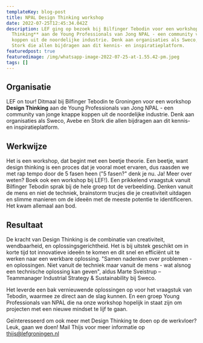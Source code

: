 ```yaml
---
templateKey: blog-post
title: NPAL Design Thinking workshop
date: 2022-07-25T12:45:34.042Z
description: LEF ging op bezoek bij Bilfinger Tebodin voor een workshop **Design
  Thinking** aan de Young Professionals van Jong NPAL - een community van knappe
  koppen uit de noordelijke industrie. Denk aan organisaties als Sweco, Avebe en
  Stork die allen bijdragen aan dit kennis- en inspiratieplatform.
featuredpost: true
featuredimage: /img/whatsapp-image-2022-07-25-at-1.55.42-pm.jpeg
tags: []
---
```

## Organisatie

LEF on tour! Ditmaal bij Bilfinger Tebodin te Groningen voor een workshop **Design Thinking** aan de Young Professionals van Jong NPAL - een community van jonge knappe koppen uit de noordelijke industrie. Denk aan organisaties als Sweco, Avebe en Stork die allen bijdragen aan dit kennis- en inspiratieplatform. 

## Werkwijze

Het is een workshop, dat begint met een beetje theorie. Een beetje, want design thinking is een proces dat je vooral moet ervaren, dus raasden we met rap tempo door de 5 fasen heen ("5 fasen?" denk je nu. Ja! Meer over weten? Boek ook een workshop bij LEF!). Een prikkelend vraagstuk vanuit Bilfinger Tebodin sprak bij de hele groep tot de verbeelding. Denken vanuit de mens en niet de techniek, brainstorm trucjes die je creativiteit uitdagen en slimme manieren om de ideeën met de meeste potentie te identificeren. Het kwam allemaal aan bod. 

## Resultaat

De kracht van Design Thinking is de combinatie van creativiteit, wendbaarheid, en oplossingsgerichtheid. Het is bij uitstek geschikt om in korte tijd tot innovatieve ideeën te komen en dit snel en efficiënt uit te werken naar een werkbare oplossing. "Samen nadenken over problemen - en oplossingen. Niet vanuit de techniek maar vanuit de mens - wat alsnog een technische oplossing kan geven", aldus Marte Sveistrup – Teammanager Industrial Strategy & Sustainability bij Sweco.

Het leverde een bak vernieuwende oplossingen op voor het vraagstuk van Tebodin, waarmee ze direct aan de slag kunnen. En een groep Young Professionals van NPAL die na onze workshop hopelijk in staat zijn om projecten met een nieuwe mindset te lijf te gaan.

Geïnteresseerd om ook meer met Design Thinking te doen op de werkvloer? Leuk, gaan we doen! Mail Thijs voor meer informatie op thijs@lefgroningen.nl